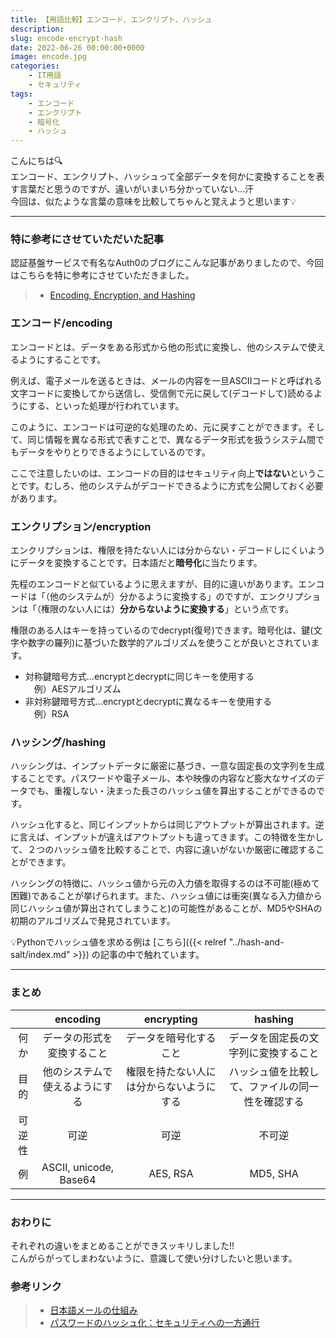 ```yaml
---
title: 【用語比較】エンコード、エンクリプト、ハッシュ
description: 
slug: encode-encrypt-hash
date: 2022-06-26 00:00:00+0000
image: encode.jpg
categories:
    - IT用語 
    - セキュリティ
tags:
    - エンコード
    - エンクリプト
    - 暗号化
    - ハッシュ
---
```


こんにちは🔍  
エンコード、エンクリプト、ハッシュって全部データを何かに変換することを表す言葉だと思うのですが、違いがいまいち分かっていない...汗  
今回は、似たような言葉の意味を比較してちゃんと覚えようと思います💡

***
### 特に参考にさせていただいた記事
認証基盤サービスで有名なAuth0のブログにこんな記事がありましたので、今回はこちらを特に参考にさせていただきました。
>- [Encoding, Encryption, and Hashing
](https://auth0.com/blog/encoding-encryption-hashing/)


### エンコード/encoding
エンコードとは、データをある形式から他の形式に変換し、他のシステムで使えるようにすることです。  

例えば、電子メールを送るときは、メールの内容を一旦ASCIIコードと呼ばれる文字コードに変換してから送信し、受信側で元に戻して(デコードして)読めるようにする、といった処理が行われています。  

このように、エンコードは可逆的な処理のため、元に戻すことができます。そして、同じ情報を異なる形式で表すことで、異なるデータ形式を扱うシステム間でもデータをやりとりできるようにしているのです。  

ここで注意したいのは、エンコードの目的はセキュリティ向上**ではない**ということです。むしろ、他のシステムがデコードできるように方式を公開しておく必要があります。  

### エンクリプション/encryption　
エンクリプションは、権限を持たない人には分からない・デコードしにくいようにデータを変換することです。日本語だと**暗号化**に当たります。 

先程のエンコードと似ているように思えますが、目的に違いがあります。エンコードは「（他のシステムが）分かるように変換する」のですが、エンクリプションは「（権限のない人には）**分からないように変換する**」という点です。  

権限のある人はキーを持っているのでdecrypt(復号)できます。暗号化は、鍵(文字や数字の羅列)に基づいた数学的アルゴリズムを使うことが良いとされています。
- 対称鍵暗号方式…encryptとdecryptに同じキーを使用する  
　例）AESアルゴリズム
- 非対称鍵暗号方式…encryptとdecryptに異なるキーを使用する  
　例）RSA

### ハッシング/hashing
ハッシングは、インプットデータに厳密に基づき、一意な固定長の文字列を生成することです。パスワードや電子メール、本や映像の内容など膨大なサイズのデータでも、重複しない・決まった長さのハッシュ値を算出することができるのです。　　

ハッシュ化すると、同じインプットからは同じアウトプットが算出されます。逆に言えば、インプットが違えばアウトプットも違ってきます。この特徴を生かして、２つのハッシュ値を比較することで、内容に違いがないか厳密に確認することができます。  

ハッシングの特徴に、ハッシュ値から元の入力値を取得するのは不可能(極めて困難)であることが挙げられます。また、ハッシュ値には衝突(異なる入力値から同じハッシュ値が算出されてしまうこと)の可能性があることが、MD5やSHAの初期のアルゴリズムで発見されています。

💡Pythonでハッシュ値を求める例は
[こちら]({{< relref "../hash-and-salt/index.md" >}})
の記事の中で触れています。

***
### まとめ

|    |  encoding  |  encrypting  |  hashing  |
| :---: | :---: | :---: | :---: |
|  何か  |  データの形式を変換すること  |  データを暗号化すること  |  データを固定長の文字列に変換すること  |
|  目的  |  他のシステムで使えるようにする  |  権限を持たない人には分からないようにする  |  ハッシュ値を比較して、ファイルの同一性を確認する  |
|  可逆性  |  可逆  |  可逆  |  不可逆  |
|  例  |  ASCII, unicode, Base64  |  AES, RSA  |  MD5, SHA  |

***
### おわりに
それぞれの違いをまとめることができスッキリしました!!  
こんがらがってしまわないように、意識して使い分けしたいと思います。  

### 参考リンク
>- [日本語メールの仕組み](https://sendgrid.kke.co.jp/blog/?p=10958)
>- [パスワードのハッシュ化：セキュリティへの一方通行](https://auth0.com/blog/jp-hashing-passwords-one-way-road-to-security/)
